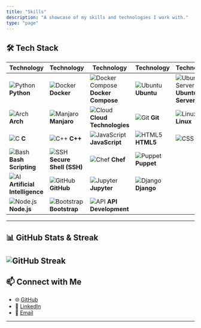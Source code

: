 ```yaml
---
title: "Skills"
description: "A showcase of my skills and technologies I work with."
type: "page"
---
```


## :hammer_and_wrench: Tech Stack

| **Technology**                                   | **Technology**                                               | **Technology**                                                  | **Technology**                                      | **Technology**                                      |
| ------------------------------------------------ | ------------------------------------------------------------ | --------------------------------------------------------------- | --------------------------------------------------- | --------------------------------------------------- |
| ![Python](/about/python-original.svg) **Python**  | ![Docker](/about/docker_icon_146192.svg) **Docker**            | ![Docker Compose](/about/docker-original.svg) **Docker Compose** | ![Ubuntu](/about/ubuntu-original.svg) **Ubuntu**     | ![Ubuntu Server](/about/ubuntu-original.svg) **Ubuntu Server** |
| ![Arch](/about/archlinux-original.svg) **Arch**   | ![Manjaro](/about/manjarowelcome_94304.svg) **Manjaro**       | ![Cloud](/about/google-original.svg) **Cloud Technologies**      | ![Git](/about/git-original.svg) **Git**             | ![Linux](/about/linux-original.svg) **Linux**         |
| ![C](/about/c-original.svg) **C**                 | ![C++](/about/c_icon_132529.svg) **C++**                      | ![JavaScript](/about/javascript-original.svg) **JavaScript**     | ![HTML5](/about/html5-original.svg) **HTML5**        | ![CSS](/about/css3-original.svg) **CSS**              |
| ![Bash](/about/bash-original.svg) **Bash Scripting** | ![SSH](/about/ssh-original.svg) **Secure Shell (SSH)**       | ![Chef](/about/jenkins-original.svg) **Chef**                   | ![Puppet](/about/puppet_logo_icon_168888.svg) **Puppet** |  |
| ![AI](/about/ai_artificial_intelligence_technology_cpu_chip_icon_179499.svg) **Artificial Intelligence** | ![GitHub](/about/github-original.svg) **GitHub**             | ![Jupyter](/about/jupyter-original.svg) **Jupyter**             | ![Django](/about/django-plain.svg) **Django**        | |
| ![Node.js](/about/nodejs-original.svg) **Node.js** | ![Bootstrap](/about/bootstrap_plain_wordmark_logo_icon_146620.svg) **Bootstrap** | ![API](/about/api_icon_135949.svg) **API Development**         |                                                       |                                                       |

---

## :bar_chart: GitHub Stats & Streak

![GitHub Streak](https://github-readme-streak-stats.herokuapp.com/?user=zenvila&theme=dark&hide_border=true)
---

## :mailbox: Connect with Me

- :globe_with_meridians: [GitHub](https://github.com/Zenvila)
- :briefcase: [LinkedIn](https://www.linkedin.com/in/haris-shahzad-7b8746291/)
- :e-mail: [Email](mailto:arainharis151@gmail.com)

---
